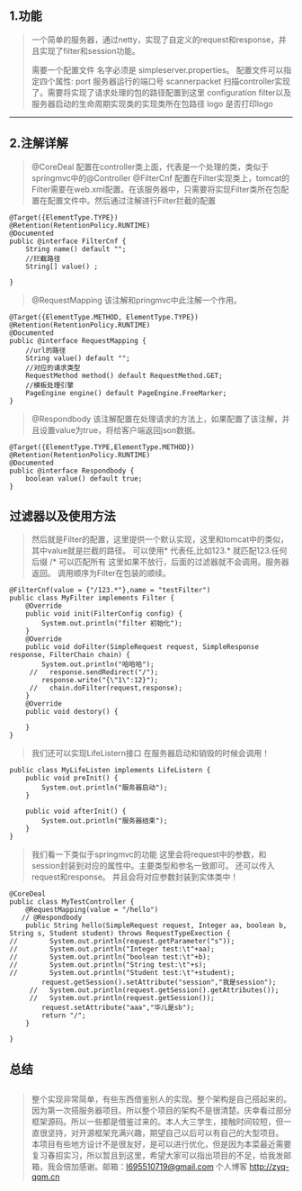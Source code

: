 ##  **1.功能**

> 
> 一个简单的服务器，通过netty，实现了自定义的request和response，并且实现了filter和session功能。
> 
> 需要一个配置文件 名字必须是 simpleserver.properties。
> 配置文件可以指定四个属性:
> port 服务器运行的端口号
> scannerpacket 扫描controller实现了。需要将实现了请求处理的包的路径配置到这里
> configuration filter以及服务器启动的生命周期实现类的实现类所在包路径
> logo  是否打印logo


---



##  2.注解详解



> @CoreDeal 配置在controller类上面，代表是一个处理的类，类似于springmvc中的@Controller
> @FilterCnf 配置在Filter实现类上，tomcat的Filter需要在web.xml配置。在该服务器中，只需要将实现Filter类所在包配置在配置文件中。然后通过注解进行Filter拦截的配置


```
@Target({ElementType.TYPE})
@Retention(RetentionPolicy.RUNTIME)
@Documented
public @interface FilterCnf {
    String name() default "";
    //拦截路径
    String[] value() ;

}
```
> @RequestMapping 该注解和pringmvc中此注解一个作用。

```
@Target({ElementType.METHOD, ElementType.TYPE})
@Retention(RetentionPolicy.RUNTIME)
@Documented
public @interface RequestMapping {
    //url的路径
    String value() default "";
    //对应的请求类型
    RequestMethod method() default RequestMethod.GET;
    //模板处理引擎
    PageEngine engine() default PageEngine.FreeMarker;
}
```
> @Respondbody 该注解配置在处理请求的方法上，如果配置了该注解，并且设置value为true，将给客户端返回json数据。

```
@Target({ElementType.TYPE,ElementType.METHOD})
@Retention(RetentionPolicy.RUNTIME)
@Documented
public @interface Respondbody {
    boolean value() default true;
}
```
## 过滤器以及使用方法

> 然后就是Filter的配置，这里提供一个默认实现，这里和tomcat中的类似，其中value就是拦截的路径。
> 可以使用* 代表任,比如123.* 就匹配123.任何后缀
> /* 可以匹配所有
> 这里如果不放行，后面的过滤器就不会调用。服务器返回。
> 调用顺序为Filter在包装的顺续。


```
@FilterCnf(value = {"/123.*"},name = "testFilter")
public class MyFilter implements Filter {
    @Override
    public void init(FilterConfig config) {
        System.out.println("filter 初始化");
    }
    @Override
    public void doFilter(SimpleRequest request, SimpleResponse response, FilterChain chain) {
        System.out.println("哈哈哈");
     //   response.sendRedirect("/");
        response.write("{\"1\":12}");
     //   chain.doFilter(request,response);
    }
    @Override
    public void destory() {

    }
}
```
> 我们还可以实现LifeListern接口
在服务器启动和销毁的时候会调用！

```
public class MyLifeListen implements LifeListern {
    public void preInit() {
        System.out.println("服务器启动");
    }

    public void afterInit() {
        System.out.println("服务器结束");
    }
}
```
 
> 我们看一下类似于springmvc的功能
> 这里会将request中的参数，和session封装到对应的属性中。主要类型和参名一致即可。
> 还可以传入request和response。
> 并且会将对应参数封装到实体类中！

```
@CoreDeal
public class MyTestController {
    @RequestMapping(value = "/hello")
   // @Respondbody
    public String hello(SimpleRequest request, Integer aa, boolean b, String s, Student student) throws RequestTypeExection {
//        System.out.println(request.getParameter("s"));
//        System.out.println("Integer test:\t"+aa);
//        System.out.println("boolean test:\t"+b);
//        System.out.println("String test:\t"+s);
//        System.out.println("Student test:\t"+student);
        request.getSession().setAttribute("session","我是session");
     //   System.out.println(request.getSession().getAttributes());
     //   System.out.println(request.getSession());
        request.setAttribute("aaa","华儿是sb");
        return "/";
    }

}
```
## 总结
## 

> 整个实现非常简单，有些东西借鉴别人的实现。整个架构是自己搭起来的。因为第一次搭服务器项目。所以整个项目的架构不是很清楚。庆幸看过部分框架源码。所以一些都是借鉴过来的。本人大三学生，接触时间较短，但一直很坚持，对开源框架充满兴趣，期望自己以后可以有自己的大型项目。
> 本项目有些地方设计不是很友好，是可以进行优化，但是因为本菜最近需要复习春招实习，所以暂且到这里，希望大家可以指出项目的不足，给我发邮箱，我会倍加感谢。邮箱：l695510719@gmail.com 
个人博客 http://zyq-qqm.cn
